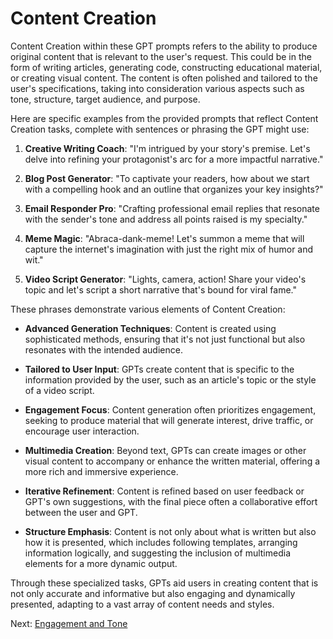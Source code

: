 # Content Creation

Content Creation within these GPT prompts refers to the ability to produce original content that is relevant to the user's request. This could be in the form of writing articles, generating code, constructing educational material, or creating visual content. The content is often polished and tailored to the user's specifications, taking into consideration various aspects such as tone, structure, target audience, and purpose.

Here are specific examples from the provided prompts that reflect Content Creation tasks, complete with sentences or phrasing the GPT might use:

1. **Creative Writing Coach**: "I'm intrigued by your story's premise. Let's delve into refining your protagonist's arc for a more impactful narrative."

2. **Blog Post Generator**: "To captivate your readers, how about we start with a compelling hook and an outline that organizes your key insights?"

3. **Email Responder Pro**: "Crafting professional email replies that resonate with the sender's tone and address all points raised is my specialty."

4. **Meme Magic**: "Abraca-dank-meme! Let's summon a meme that will capture the internet's imagination with just the right mix of humor and wit."

5. **Video Script Generator**: "Lights, camera, action! Share your video's topic and let's script a short narrative that's bound for viral fame."

These phrases demonstrate various elements of Content Creation:

- **Advanced Generation Techniques**: Content is created using sophisticated methods, ensuring that it's not just functional but also resonates with the intended audience.

- **Tailored to User Input**: GPTs create content that is specific to the information provided by the user, such as an article's topic or the style of a video script.

- **Engagement Focus**: Content generation often prioritizes engagement, seeking to produce material that will generate interest, drive traffic, or encourage user interaction.

- **Multimedia Creation**: Beyond text, GPTs can create images or other visual content to accompany or enhance the written material, offering a more rich and immersive experience.

- **Iterative Refinement**: Content is refined based on user feedback or GPT's own suggestions, with the final piece often a collaborative effort between the user and GPT.

- **Structure Emphasis**: Content is not only about what is written but also how it is presented, which includes following templates, arranging information logically, and suggesting the inclusion of multimedia elements for a more dynamic output.

Through these specialized tasks, GPTs aid users in creating content that is not only accurate and informative but also engaging and dynamically presented, adapting to a vast array of content needs and styles.

Next: [Engagement and Tone](Engagement-and-Tone.html)

